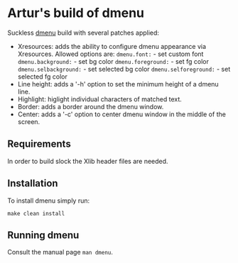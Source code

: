 # Artur's build of dmenu
Suckless [dmenu](https://tools.suckless.org/dmenu/) build with several patches applied:

- Xresources: adds the ability to configure dmenu appearance via Xresources. Allowed options are:
`dmenu.font:` - set custom font
`dmenu.background:` - set bg color
`dmenu.foreground:` - set fg color
`dmenu.selbackground:` - set selected bg color
`dmenu.selforeground:` - set selected fg color
- Line height: adds a '-h' option to set the minimum height of a dmenu line.
- Highlight: higlight individual characters of matched text.
- Border: adds a border around the dmenu window.
- Center: adds a '-c' option to center dmenu window in the middle of the screen.

## Requirements
In order to build slock the Xlib header files are needed.

## Installation
To install dmenu simply run:
```
make clean install
```

## Running dmenu
Consult the manual page `man dmenu`.